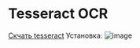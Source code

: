 # Tesseract OCR
[Скчать tesseract](https://github.com/UB-Mannheim/tesseract/releases/download/v5.4.0.20240606/tesseract-ocr-w64-setup-5.4.0.20240606.exe)
Установка:
![image](https://github.com/user-attachments/assets/cacc5052-d739-45ed-80ac-7f3075a9d875)
